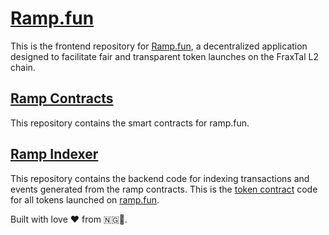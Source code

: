 # [Ramp.fun](https://ramp-fun.vercel.app/)

This is the frontend repository for [Ramp.fun](https://ramp-fun.vercel.app/), a decentralized application designed to facilitate fair and transparent token launches on the FraxTal L2 chain.

## [Ramp Contracts](https://github.com/prettyirrelevant/ramp-contracts)

This repository contains the smart contracts for ramp.fun.                                         

## [Ramp Indexer](https://github.com/prettyirrelevant/ramp-indexer)
This repository contains the backend code for indexing transactions and events generated from the ramp contracts.
This is the [token contract](/src/Token.sol) code for all tokens launched on [ramp.fun](https://ramp-fun.vercel.app/).

Built with love ❤️ from 🇳🇬🚀.
